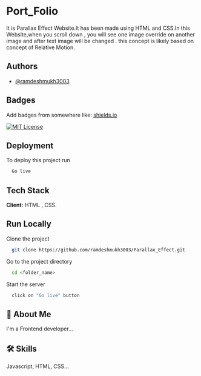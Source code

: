 
# Port_Folio

It is Parallax Effect Website.It has been made using HTML and CSS.In this Website,when you scroll down ,
you will see one image override on another image and after text image will be changed . this concept is likely based on concept of Relative Motion.

## Authors

- [@ramdeshmukh3003](https://www.github.com/ramdeshmukh3003)


## Badges

Add badges from somewhere like: [shields.io](https://shields.io/)

[![MIT License](https://img.shields.io/badge/License-MIT-green.svg)](https://choosealicense.com/licenses/mit/)



## Deployment

To deploy this project run

```bash
  Go live
```


## Tech Stack

**Client:** HTML , CSS.




## Run Locally

Clone the project

```bash
  git clone https://github.com/ramdeshmukh3003/Parallax_Effect.git
```

Go to the project directory

```bash
  cd <folder_name>
```



Start the server

```bash
  click on "Go live" button 
```


## 🚀 About Me
I'm a Frontend developer...


## 🛠 Skills
Javascript, HTML, CSS...

